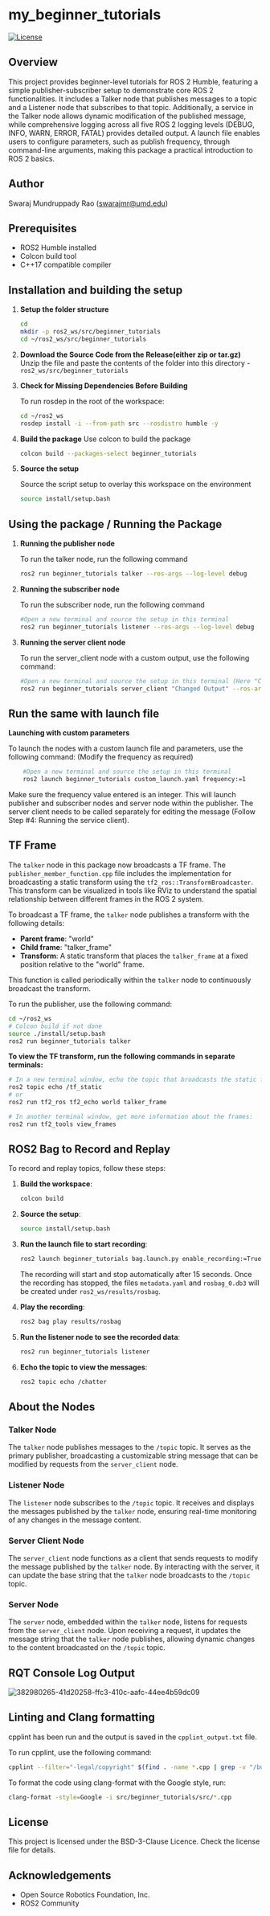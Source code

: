 # my_beginner_tutorials

[![License](https://img.shields.io/badge/License-BSD%203--Clause-blue.svg)](https://opensource.org/licenses/BSD-3-Clause)

## Overview
This project provides beginner-level tutorials for ROS 2 Humble, featuring a simple publisher-subscriber setup to demonstrate core ROS 2 functionalities. It includes a Talker node that publishes messages to a topic and a Listener node that subscribes to that topic. Additionally, a service in the Talker node allows dynamic modification of the published message, while comprehensive logging across all five ROS 2 logging levels (DEBUG, INFO, WARN, ERROR, FATAL) provides detailed output. A launch file enables users to configure parameters, such as publish frequency, through command-line arguments, making this package a practical introduction to ROS 2 basics.

## Author 
Swaraj Mundruppady Rao (swarajmr@umd.edu)

## Prerequisites
- ROS2 Humble installed
- Colcon build tool
- C++17 compatible compiler

## Installation and building the setup

1. **Setup the folder structure**
    ```bash 
    cd 
    mkdir -p ros2_ws/src/beginner_tutorials 
    cd ~/ros2_ws/src/beginner_tutorials 
    ```

2. **Download the Source Code from the Release(either zip or tar.gz)**
    Unzip the file and paste the contents of the folder into this directory - `ros2_ws/src/beginner_tutorials`

3. **Check for Missing Dependencies Before Building**

    To run rosdep in the root of the workspace: 

    ```sh
    cd ~/ros2_ws 
    rosdep install -i --from-path src --rosdistro humble -y
    ```

4. **Build the package**
    Use colcon to build the package 

    ```sh
    colcon build --packages-select beginner_tutorials
    ```

5. **Source the setup**

    Source the script setup to overlay this workspace on the environment 
    ```sh
    source install/setup.bash
    ```

## Using the package / Running the Package 

1. **Running the publisher node** 

    To run the talker node, run the following command 

    ```bash
    ros2 run beginner_tutorials talker --ros-args --log-level debug
    ```

2. **Running the subscriber node**

    To run the subscriber node, run the following command 
    ```bash
    #Open a new terminal and source the setup in this terminal
    ros2 run beginner_tutorials listener --ros-args --log-level debug
    ```
3. **Running the server client node**

    To run the server_client node with a custom output, use the following command:

    ```bash
    #Open a new terminal and source the setup in this terminal (Here "Changed Ouput" is th string that is being changed, customise this if required)
    ros2 run beginner_tutorials server_client "Changed Output" --ros-args --log-level debug
    ```

## Run the same with launch file

**Launching with custom parameters**

To launch the nodes with a custom launch file and parameters, use the following command:
(Modify the frequency as required)

```bash
    #Open a new terminal and source the setup in this terminal
    ros2 launch beginner_tutorials custom_launch.yaml frequency:=1
```
Make sure the frequency value entered is an integer. This will launch publisher and subscriber nodes and server node within the publisher. The server client needs to be called separately for editing the message (Follow Step #4: Running the service client).



## TF Frame 
The `talker` node in this package now broadcasts a TF frame. The `publisher_member_function.cpp` file includes the implementation for broadcasting a static transform using the `tf2_ros::TransformBroadcaster`. This transform can be visualized in tools like RViz to understand the spatial relationship between different frames in the ROS 2 system.

To broadcast a TF frame, the `talker` node publishes a transform with the following details:

- **Parent frame**: "world"
- **Child frame**: "talker_frame"
- **Transform**: A static transform that places the `talker_frame` at a fixed position relative to the "world" frame.

This function is called periodically within the `talker` node to continuously broadcast the transform.

To run the publisher, use the following command:
```bash
cd ~/ros2_ws
# Colcon build if not done
source ./install/setup.bash
ros2 run beginner_tutorials talker
```

**To view the TF transform, run the following commands in separate terminals:**
```bash
# In a new terminal window, echo the topic that broadcasts the static frame:
ros2 topic echo /tf_static
# or 
ros2 run tf2_ros tf2_echo world talker_frame

# In another terminal window, get more information about the frames:
ros2 run tf2_tools view_frames
```


## ROS2 Bag to Record and Replay

To record and replay topics, follow these steps:

1. **Build the workspace**:
    ```bash
    colcon build
    ```

2. **Source the setup**:
    ```bash
    source install/setup.bash
    ```

3. **Run the launch file to start recording**:
    ```bash
    ros2 launch beginner_tutorials bag.launch.py enable_recording:=True
    ```

    The recording will start and stop automatically after 15 seconds. Once the recording has stopped, the files `metadata.yaml` and `rosbag_0.db3` will be created under `ros2_ws/results/rosbag`.

4. **Play the recording**:
    ```bash
    ros2 bag play results/rosbag
    ```

5. **Run the listener node to see the recorded data**:
    ```bash
    ros2 run beginner_tutorials listener
    ```

6. **Echo the topic to view the messages**:
    ```bash
    ros2 topic echo /chatter
    ```

## About the Nodes

### Talker Node
The `talker` node publishes messages to the `/topic` topic. It serves as the primary publisher, broadcasting a customizable string message that can be modified by requests from the `server_client` node.

### Listener Node
The `listener` node subscribes to the `/topic` topic. It receives and displays the messages published by the `talker` node, ensuring real-time monitoring of any changes in the message content.

### Server Client Node
The `server_client` node functions as a client that sends requests to modify the message published by the `talker` node. By interacting with the server, it can update the base string that the `talker` node broadcasts to the `/topic` topic.

### Server Node
The `server` node, embedded within the `talker` node, listens for requests from the `server_client` node. Upon receiving a request, it updates the message string that the `talker` node publishes, allowing dynamic changes to the content broadcasted on the `/topic` topic.

## RQT Console Log Output 

![382980265-41d20258-ffc3-410c-aafc-44ee4b59dc09](https://github.com/user-attachments/assets/0f683457-cdfb-4381-b301-bb2241b6ba98)

## Linting and Clang formatting

cpplint has been run and the output is saved in the `cpplint_output.txt` file.

To run cpplint, use the following command:

```bash
cpplint --filter="-legal/copyright" $(find . -name *.cpp | grep -v "/build/")
```

To format the code using clang-format with the Google style, run:

```bash
clang-format -style=Google -i src/beginner_tutorials/src/*.cpp
```

## License

This project is licensed under the BSD-3-Clause Licence. Check the license file for details.

## Acknowledgements 

- Open Source Robotics Foundation, Inc.
- ROS2 Community
